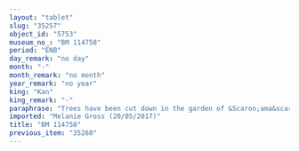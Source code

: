 ```yaml
---
layout: "tablet"
slug: "35257"
object_id: "5753"
museum_no_: "BM 114758"
period: "ENB"
day_remark: "no day"
month: "-"
month_remark: "no month"
year_remark: "no year"
king: "Kan"
king_remark: "-"
paraphrase: "Trees have been cut down in the garden of &Scaron;ama&scaron;. Willows (<em>hilēpu</em>) and datepalms and the length of beams."
imported: "Melanie Gross (20/05/2017)"
title: "BM 114758"
previous_item: "35260"
---
```

